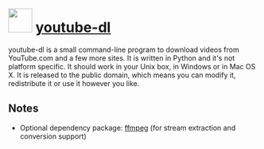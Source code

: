# <img src="https://cdn.jsdelivr.net/gh/chocolatey-community/chocolatey-packages@a42da86c9cc480a5f3f23677e0d73d88416a3b3c/icons/y-dl.svg" width="48" height="48"/> [youtube-dl](https://chocolatey.org/packages/youtube-dl)


youtube-dl is a small command-line program to download videos from YouTube.com and a few more sites. It is written in Python and it's not platform specific. It should work in your Unix box, in Windows or in Mac OS X. It is released to the public domain, which means you can modify it, redistribute it or use it however you like.

## Notes

- Optional dependency package: [ffmpeg](/packages/ffmpeg) (for stream extraction and conversion support)

